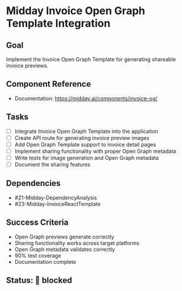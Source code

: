 # Midday Invoice Open Graph Template Integration

## Goal
Implement the Invoice Open Graph Template for generating shareable invoice previews.

## Component Reference
- Documentation: https://midday.ai/components/invoice-og/

## Tasks
- [ ] Integrate Invoice Open Graph Template into the application
- [ ] Create API route for generating invoice preview images
- [ ] Add Open Graph Template support to invoice detail pages
- [ ] Implement sharing functionality with proper Open Graph metadata
- [ ] Write tests for image generation and Open Graph metadata
- [ ] Document the sharing features

## Dependencies
- #21-Midday-DependencyAnalysis
- #23-Midday-InvoiceReactTemplate

## Success Criteria
- Open Graph previews generate correctly
- Sharing functionality works across target platforms
- Open Graph metadata validates correctly
- 90% test coverage
- Documentation complete

## Status: 🛑 blocked 